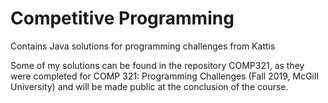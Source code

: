 # Competitive Programming
Contains Java solutions for programming challenges from Kattis

Some of my solutions can be found in the repository COMP321, as they were completed for COMP 321: Programming Challenges (Fall 2019, McGill University) and will be made public at the conclusion of the course.

